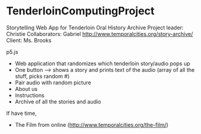 # TenderloinComputingProject

Storytelling Web App for Tenderloin Oral History Archive
Project leader: Christie
Collaborators: Gabriel
http://www.temporalcities.org/story-archive/  
Client: Ms. Brooks

p5.js
- Web application that randomizes which tenderloin story/audio pops up
- One button --> shows a story and prints text of the audio (array of all the stuff, picks random #)
- Pair audio with random picture
- About us
- Instructions
- Archive of all the stories and audio

If have time,
- The Film from online (http://www.temporalcities.org/the-film/)
